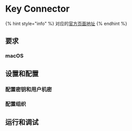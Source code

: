 # Key Connector

{% hint style="info" %}
对应的[官方页面地址](https://contributing.bitwarden.com/enterprise/key-connector/)
{% endhint %}

## 要求 <a href="#requirements" id="requirements"></a>

### macOS <a href="#macos" id="macos"></a>

## 设置和配置 <a href="#setup-and-configuration" id="setup-and-configuration"></a>

### 配置密钥和用户机密 <a href="#configure-keys-and-user-secrets" id="configure-keys-and-user-secrets"></a>

### 配置组织 <a href="#configure-organization" id="configure-organization"></a>

## 运行和调试 <a href="#running-and-debugging" id="running-and-debugging"></a>
